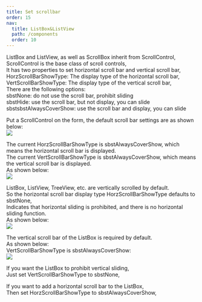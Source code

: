 ```yaml
---
title: Set scrollbar
order: 15
nav:
  title: ListBox&ListView
  path: /components
  order: 10
---
```


ListBox and ListView, as well as ScrollBox inherit from ScrollControl,  
ScrollControl is the base class of scroll controls,  
It has two properties to set horizontal scroll bar and vertical scroll bar,  
HorzScrollBarShowType: The display type of the horizontal scroll bar,  
VertScrollBarShowType: The display type of the vertical scroll bar,  
There are the following options:  
sbstNone: do not use the scroll bar, prohibit sliding  
sbstHide: use the scroll bar, but not display, you can slide  
sbstsbstAlwaysCoverShow: use the scroll bar and display, you can slide

Put a ScrollControl on the form, the default scroll bar settings are as shown below:  
![](<http://www.orangeui.cn/orangeuiblog/OrangeUI/11.4.OrangeUI%E6%8E%A7%E4%BB%B6%E4%BD%BF%E7%94%A8%E8%AF%B4%E6%98%8E(%E5%88%97%E8%A1%A8%E8%A7%86%E5%9B%BE%E6%8E%A7%E4%BB%B6ListView)(%E7%A4%BA%E4%BE%8B4%20%E6%BB%9A%E5%8A%A8%E6%9D%A1%E7%9A%84%E8%AE%BE%E7%BD%AE).files/image001.png>)

The current HorzScrollBarShowType is sbstAlwaysCoverShow, which means the horizontal scroll bar is displayed.  
The current VertScrollBarShowType is sbstAlwaysCoverShow, which means the vertical scroll bar is displayed.  
As shown below:  
![](<http://www.orangeui.cn/orangeuiblog/OrangeUI/11.4.OrangeUI%E6%8E%A7%E4%BB%B6%E4%BD%BF%E7%94%A8%E8%AF%B4%E6%98%8E(%E5%88%97%E8%A1%A8%E8%A7%86%E5%9B%BE%E6%8E%A7%E4%BB%B6ListView)(%E7%A4%BA%E4%BE%8B4%20%E6%BB%9A%E5%8A%A8%E6%9D%A1%E7%9A%84%E8%AE%BE%E7%BD%AE).files/image003.png>)

ListBox, ListView, TreeView, etc. are vertically scrolled by default.  
So the horizontal scroll bar display type HorzScrollBarShowType defaults to sbstNone,  
Indicates that horizontal sliding is prohibited, and there is no horizontal sliding function.  
As shown below:  
![](<http://www.orangeui.cn/orangeuiblog/OrangeUI/11.4.OrangeUI%E6%8E%A7%E4%BB%B6%E4%BD%BF%E7%94%A8%E8%AF%B4%E6%98%8E(%E5%88%97%E8%A1%A8%E8%A7%86%E5%9B%BE%E6%8E%A7%E4%BB%B6ListView)(%E7%A4%BA%E4%BE%8B4%20%E6%BB%9A%E5%8A%A8%E6%9D%A1%E7%9A%84%E8%AE%BE%E7%BD%AE).files/image005.png>)

The vertical scroll bar of the ListBox is required by default.  
As shown below:  
VertScrollBarShowType is sbstAlwaysCoverShow:  
![](<http://www.orangeui.cn/orangeuiblog/OrangeUI/11.4.OrangeUI%E6%8E%A7%E4%BB%B6%E4%BD%BF%E7%94%A8%E8%AF%B4%E6%98%8E(%E5%88%97%E8%A1%A8%E8%A7%86%E5%9B%BE%E6%8E%A7%E4%BB%B6ListView)(%E7%A4%BA%E4%BE%8B4%20%E6%BB%9A%E5%8A%A8%E6%9D%A1%E7%9A%84%E8%AE%BE%E7%BD%AE).files/image007.png>)

If you want the ListBox to prohibit vertical sliding,  
Just set VertScrollBarShowType to sbstNone,

If you want to add a horizontal scroll bar to the ListBox,  
Then set HorzScrollBarShowType to sbstAlwaysCoverShow,
